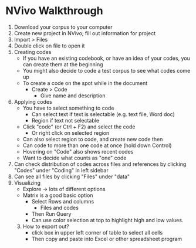 # NVivo Walkthrough
1. Download your corpus to your computer
2. Create new project in NVivo; fill out information for project
3. Import > Files
4. Double click on file to open it
5. Creating codes
	- If you have an existing codebook, or have an idea of your codes, you can create them at the beginning
	- You might also decide to code a test corpus to see what codes come up
	- To create a code on the spot while in the document
		- Create > Code
			- Give name and description
6. Applying codes
	- You have to select something to code
		- Can select text if text is selectable (e.g. text file, Word doc)
		- Region if text not selectable
	- Click "code" (or Ctrl + F2) and select the code
		- Or right click on selected region
	- Can also select region to code, and create new code then
	- Can code to more than one code at once (hold down Control)
	- Hovering on "Code" also shows recent codes
	- Want to decide what counts as "one" code
7. Can check distribution of codes across files and references by clicking "Codes" under "Coding" in left sidebar
8. Can see all files by clicking "Files" under "data"
9. Visualizing
	- Explore → lots of different options
	- Matrix is a good basic option
		- Select Rows and columns
			- Files and codes
		- Then Run Query
		- Can use color selection at top to highlight high and low values.
	3. How to export out?
		- click box in upper left corner of table to select all cells
		- Then copy and paste into Excel or other spreadsheet program
